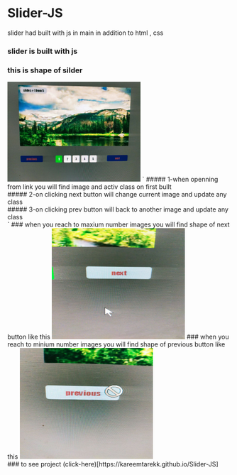 # Slider-JS
slider had built with js in main in addition to html , css
### slider is built with js
### this is shape of silder
<img src="https://github.com/kareemtarekK/Slider-JS/blob/main/imgReadme/7.jpg" width="300px">
</hr>
`
##### 1-when openning from link you will find image and activ class on first bullt
</br>
##### 2-on clicking next button will change current image and update any class 
</br>
##### 3-on clicking prev button will back to another image and update any class 
</br>
`
</hr>
### when you reach to maxium number images you will find shape of next button like this
<img src="https://github.com/kareemtarekK/Slider-JS/blob/main/imgReadme/8.jpg" width="300px" height="250px">
</hr>
### when you reach to minium number images you will find shape of previous button like this
<img src="https://github.com/kareemtarekK/Slider-JS/blob/main/imgReadme/9.jpg" width="300px" height="250px">
</br>
### to see project (click-here)[https://kareemtarekk.github.io/Slider-JS]


